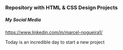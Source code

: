 ### Repository with HTML & CSS Design Projects  

##### My Social Media

https://www.linkedin.com/in/marcel-nogueira1/

Today is an incredible day to start a new project
